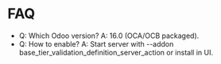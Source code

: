 # FAQ

- Q: Which Odoo version? A: 16.0 (OCA/OCB packaged).
- Q: How to enable? A: Start server with --addon base_tier_validation_definition_server_action or install in UI.
